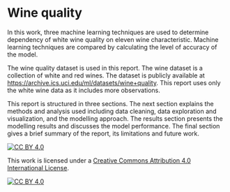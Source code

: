# Wine quality

In this work, three machine learning techniques are used to determine dependency of white wine quality on
eleven wine characteristic. Machine learning techniques are compared by calculating the level of accuracy of
the model.

The wine quality dataset is used in this report. The wine dataset is a collection of white and red wines. The
dataset is publicly available at https://archive.ics.uci.edu/ml/datasets/wine+quality.
This report uses only the white wine data as it includes more observations.

This report is structured in three sections. The next section explains the methods and analysis used including
data cleaning, data exploration and visualization, and the modelling approach. The results section presents
the modelling results and discusses the model performance. The final section gives a brief summary of the
report, its limitations and future work.


[![CC BY 4.0][cc-by-shield]][cc-by] 

This work is licensed under a [Creative Commons Attribution 4.0 International License][cc-by]. 

[![CC BY 4.0][cc-by-image]][cc-by]

[cc-by]: http://creativecommons.org/licenses/by/4.0/
[cc-by-image]: https://i.creativecommons.org/l/by/4.0/88x31.png
[cc-by-shield]: https://img.shields.io/badge/License-CC%20BY%204.0-lightgrey.svg
